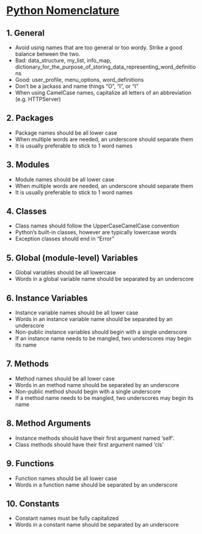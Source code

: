# [Python Nomenclature](https://visualgit.readthedocs.io/en/latest/pages/naming_convention.html)

## 1. General
-   Avoid using names that are too general or too wordy. Strike a good balance between the two.
-   Bad: data_structure, my_list, info_map, dictionary_for_the_purpose_of_storing_data_representing_word_definitions
-   Good: user_profile, menu_options, word_definitions
-   Don’t be a jackass and name things “O”, “l”, or “I”
-   When using CamelCase names, capitalize all letters of an abbreviation (e.g. HTTPServer)

## 2. Packages
-   Package names should be all lower case
-   When multiple words are needed, an underscore should separate them
-   It is usually preferable to stick to 1 word names

## 3. Modules
-   Module names should be all lower case
-   When multiple words are needed, an underscore should separate them
-   It is usually preferable to stick to 1 word names

## 4. Classes
-   Class names should follow the UpperCaseCamelCase convention
-   Python’s built-in classes, however are typically lowercase words
-   Exception classes should end in “Error”

## 5. Global (module-level) Variables
-   Global variables should be all lowercase
-   Words in a global variable name should be separated by an underscore

## 6. Instance Variables
-   Instance variable names should be all lower case
-   Words in an instance variable name should be separated by an underscore
-   Non-public instance variables should begin with a single underscore
-   If an instance name needs to be mangled, two underscores may begin its name

## 7. Methods
-   Method names should be all lower case
-   Words in an method name should be separated by an underscore
-   Non-public method should begin with a single underscore
-   If a method name needs to be mangled, two underscores may begin its name

## 8. Method Arguments
-   Instance methods should have their first argument named ‘self’.
-   Class methods should have their first argument named ‘cls’

## 9. Functions
-   Function names should be all lower case
-   Words in a function name should be separated by an underscore

## 10. Constants
-   Constant names must be fully capitalized
-   Words in a constant name should be separated by an underscore
<!--stackedit_data:
eyJoaXN0b3J5IjpbLTE2Njk5ODQ1NzZdfQ==
-->